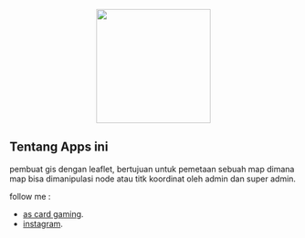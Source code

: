 <p align="center"><a href="https://laravel.com" target="_blank"><img src="https://lh3.googleusercontent.com/-ElWVQ7SxIbU/WL5ABMde24I/AAAAAAAAAz8/vf1a9XwRInAj-tFXMWVkUs0BNadfzu54wCEwYBhgLKtQDAL1OcqwcGAOMGGtdkSv5NSVcMBalZMGkWsMr4ODn7K-7z9Doh3cXKrsnF0XWHk24SOXhQRgHxt9_w-L52CG9FGsx6DML9JM3rHZ_RLteygo0_SJKMSA3acjuPm9W8P22bSjkZtPcdAAjVrurCMebbTy-209-MJ1E2bHRaswJ2390yoAr2pABUwCUJ07cI5wOJyMMtb4hqjKi192sXza66mMVSxIb36yySOTbOO5Q8XcSPAl-D28-6N6yxEK-K1q7blxRCK7LXvzB6CPChf5CMjm_kXN_2weOLZ2DNqv3G9kkO4D3Q2D2dX0x3UhmJeUBzV-xualF6I6aTR8GCh8BYztMuSXlmG2W7jPcBPwzuKN1WW26vP7S-6M6VVknYybBEQm84Kvv2timRjdCC4FfFNV_cTds9h1uEiz1QE4Vvuh9zDVqW18y_pOJxs-HDe2sXFlGhbtdLyiinxkh1Diea311Pl9S6K_JQ1HkxwqTMvz8xla4RslUEmBRQ-Iim1n2nEWBaRdBqrWE8Kg0fNFEy_tOhlYiwdAUn6eu8OJsxqzZutnIvBqgdU4JVu1X7YJ3k6CFS8KF9xd5xhcAgvHoWzoDBOk8uTJncMTLISPbLkKko5j0MIbU3vwF/w140-h140-p/AS.png" width="200"></a></p>

## Tentang Apps ini

pembuat gis dengan leaflet, bertujuan untuk pemetaan sebuah map dimana map bisa dimanipulasi node atau titk koordinat oleh admin dan super admin.

follow me :
- [as card gaming](https://www.youtube.com/channel/UCJpwXyFE7P8ZPREL9TTwwdA).
- [instagram](https://www.instagram.com/ahmad_aspy/).
